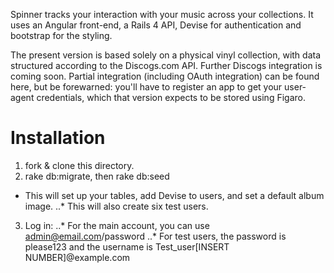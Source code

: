 Spinner tracks your interaction with your music across your collections. It uses an Angular front-end, a Rails 4 API, Devise for authentication and bootstrap for the styling. 

The present version is based solely on a physical vinyl collection, with data structured according to the Discogs.com API. Further Discogs integration is coming soon. Partial integration (including OAuth integration) can be found here, but be forewarned: you'll have to register an app to get your user-agent credentials, which that version expects to be stored using Figaro. 

# Installation

1. fork & clone this directory. 
2. rake db:migrate, then rake db:seed
  * This will set up your tables, add Devise to users, and set a default album image. 
..* This will also create six test users.
3. Log in: 
..* For the main account, you can use admin@email.com/password
..* For test users, the password is please123 and the username is Test_user[INSERT NUMBER]@example.com


